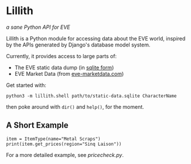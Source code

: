 Lillith
=======

*a sane Python API for EVE*

Lillith is a Python module for accessing data about the EVE world,
inspired by the APIs generated by Django's database model system.

Currently, it provides access to large parts of:

 * The EVE static data dump (in [sqlite form][])
 * EVE Market Data (from [eve-marketdata.com][])

 [sqlite form]: https://www.fuzzwork.co.uk/dump/sqlite-latest.sqlite.bz2
 [eve-marketdata.com]: http://eve-marketdata.com/

Get started with:

    python3 -m lillith.shell path/to/static-data.sqlite CharacterName

then poke around with `dir()` and `help()`, for the moment.

A Short Example
---------------

~~~~{.py}
item = ItemType(name="Metal Scraps")
print(item.get_prices(region="Sinq Laison"))
~~~~

For a more detailed example, see *pricecheck.py*.

